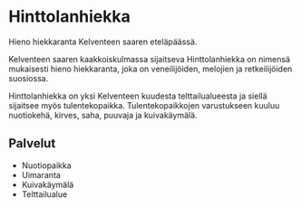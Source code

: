 # Hinttolanhiekka

Hieno hiekkaranta Kelventeen saaren eteläpäässä.

Kelventeen saaren kaakkoiskulmassa sijaitseva Hinttolanhiekka on nimensä mukaisesti hieno hiekkaranta, joka on veneilijöiden, melojien ja retkeilijöiden suosiossa.

Hinttolanhiekka on yksi Kelventeen kuudesta telttailualueesta ja siellä sijaitsee myös tulentekopaikka. Tulentekopaikkojen varustukseen kuuluu nuotiokehä, kirves, saha, puuvaja ja kuivakäymälä.

## Palvelut

- Nuotiopaikka
- Uimaranta
- Kuivakäymälä
- Telttailualue

